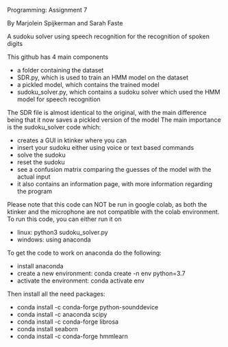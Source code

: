 Programming: Assignment 7

By Marjolein Spijkerman and Sarah Faste



A sudoku solver using speech recognition for the recognition of spoken digits

This github has 4 main components
- a folder containing the dataset
- SDR.py, which is used to train an HMM model on the dataset
- a pickled model, which contains the trained model
- sudoku_solver.py, which contains a sudoku solver which used the HMM model for speech recognition

The SDR file is almost identical to the original, with the main difference being that it now saves a pickled version of the model
The main importance is the sudoku_solver code which:
- creates a GUI in ktinker where you can
- insert your sudoku either using voice or text based commands
- solve the sudoku
- reset the sudoku
- see a confusion matrix comparing the guesses of the model with the actual input
- it also contains an information page, with more information regarding the program

Please note that this code can NOT be run in google colab, as both the ktinker and the microphone are not compatible with the colab environment.
To run this code, you can either run it on 
- linux: python3 sudoku_solver.py
- windows: using anaconda

To get the code to work on anaconda do the following:
- install anaconda
- create a new environment: conda create -n env python=3.7
- activate the environment: conda activate env


Then install all the need packages:
- conda install -c conda-forge python-sounddevice
- conda install -c anaconda scipy
- conda install -c conda-forge librosa
- conda install seaborn
- conda install -c conda-forge hmmlearn
